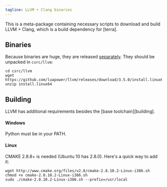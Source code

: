 ```yaml
---
tagline: LLVM + Clang binaries
---
```


This is a meta-package containing necessary scripts to download 
and build LLVM + Clang, which is a build dependency for [terra].

## Binaries

Because binaries are huge, they are released [separately]. 
They should be unpacked in `csrc/llvm`:

	cd csrc/llvm
	wget https://github.com/luapower/llvm/releases/download/3.5.0/install.linux64.zip
	unzip install.linux64

[separately]: https://github.com/luapower/llvm/releases

## Building

LLVM has additional requirements besides the [base toolchain][building].

#### Windows
	
Python must be in your PATH.

#### Linux

CMAKE 2.8.8+ is needed (Ubuntu 10 has 2.8.0). 
Here's a quick way to add it:
	
	wget http://www.cmake.org/files/v2.8/cmake-2.8.10.2-Linux-i386.sh
	chmod +x cmake-2.8.10.2-Linux-i386.sh
	sudo ./cmake-2.8.10.2-Linux-i386.sh --prefix=/usr/local
